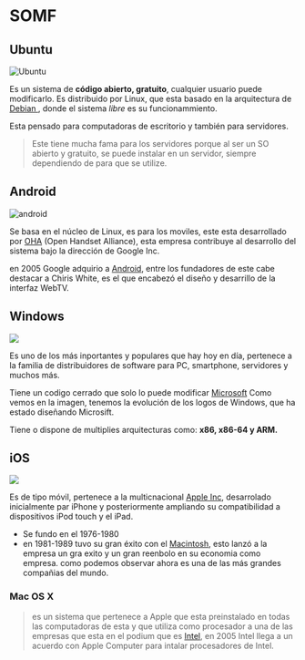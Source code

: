 # SOMF

 
## Ubuntu
![Ubuntu](https://salmorejogeek.files.wordpress.com/2019/04/ubuntu_logo_2.png?w=349)

Es un sistema de **código abierto, gratuito**, cualquier usuario puede modificarlo.
Es distribuido por Linux, que esta basado en la arquitectura de [Debian ](https://www.debian.org/index.es.html),
donde el sistema _libre_ es su funcionammiento.

Esta pensado para computadoras de escritorio y también para servidores. 
>Este tiene mucha fama para los servidores porque
al ser un SO abierto y gratuito, se puede instalar en un servidor, siempre dependiendo de para que se utilize.

## **Android**

![android](https://www.imago-mc.com/wp-content/uploads/2016/10/android-logo-200x200.jpg)

Se basa en el núcleo de Linux, es para los moviles, este esta desarrollado por [OHA](https://es.wikipedia.org/wiki/Open_Handset_Alliance) 
(Open Handset Alliance),
esta empresa contribuye al desarrollo del sistema bajo la dirección de Google Inc.

en 2005 Google adquirio a [Android](https://es.wikipedia.org/wiki/Android), entre los fundadores de este cabe destacar a Chiris White, es el que encabezó el
diseño y desarrillo de la interfaz WebTV.

## Windows
![](https://informaticaparadummiesblog.files.wordpress.com/2015/12/windows-logos.png?w=640)

Es uno de los más inportantes y populares que hay hoy en día, pertenece a la familia de distribuidores de software para
PC, smartphone, servidores y muchos más.

Tiene un codigo cerrado que solo lo puede modificar [Microsoft](https://es.wikipedia.org/wiki/Microsoft)
Como vemos en la imagen, tenemos la evolución de los logos de Windows, que ha estado diseñando Microsift.

Tiene o dispone de multiplies arquitecturas como: **x86, x86-64 y ARM.**

## iOS

![](https://i0.pngocean.com/files/751/886/348/apple-computer-icons-logo-apple-thumb.jpg)

Es de tipo móvil, pertenece a la multicnacional [Apple Inc](https://es.wikipedia.org/wiki/Apple), desarrolado inicialmente par iPhone y posteriormente 
ampliando su compatibilidad a dispositivos iPod touch y el iPad. 

* Se fundo en el 1976-1980
* en 1981-1989 tuvo su gran éxito con el [Macintosh](https://es.wikipedia.org/wiki/Macintosh),
esto lanzó a la empresa un gra exito y un gran reenbolo en su economia como empresa. como podemos observar ahora es una
de las más grandes compañias del mundo. 

### Mac OS X

> es un sistema que pertenece a Apple que esta preinstalado en todas las computadoras de esta y que utiliza como procesador a una de las empresas que esta en el podium que es [Intel](https://es.wikipedia.org/wiki/Intel), en 2005
Intel llega a un acuerdo con Apple Computer para intalar procesadores de Intel.
